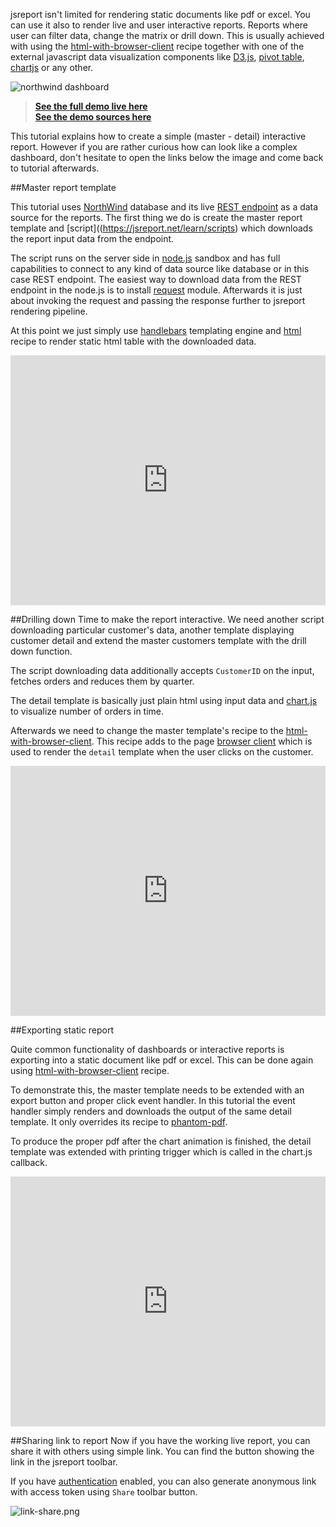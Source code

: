 jsreport isn't limited for rendering static documents like pdf or excel. You can use it also to render live and user interactive reports. Reports where user can filter data, change the matrix or drill down. This is usually achieved with using the  [html-with-browser-client](https://jsreport.net/learn/html-with-browser-client) recipe together with one of the external javascript data visualization components like [D3.js](https://github.com/d3/d3), [pivot table](https://github.com/nicolaskruchten/pivottable), [chartjs](http://www.chartjs.org/) or any other.

![northwind dashboard](https://jsreport.net/img/northwind-dashboard.gif)

> **[See the full demo live here](https://playground.jsreport.net/workspace/HkqlE-Ww/205)**    
> **[See the demo sources here](https://playground.jsreport.net/studio/workspace/HkqlE-Ww/205)**

This tutorial explains how to create a simple (master - detail) interactive report. However if you are rather curious how can look like a complex dashboard, don't hesitate to open the links below the image and come back to tutorial afterwards.

##Master report template

This tutorial uses [NorthWind](https://northwinddatabase.codeplex.com) database and its live [REST endpoint](http://services.odata.org/V4/Northwind/Northwind.svc) as a data source for the reports. The first thing we do is create the master report template and [script]((https://jsreport.net/learn/scripts) which downloads the report input data from the endpoint.

The script runs on the server side in [node.js](http://nodejs.org/) sandbox and has full capabilities to connect to any kind of data source like database or in this case REST endpoint. The easiest way to download data from the REST endpoint in the node.js is to install [request](https://github.com/request/request) module. Afterwards it is just about invoking the request and passing the response further to jsreport rendering pipeline.

At this point we just simply use [handlebars](https://jsreport.net/learn/handlebars) templating engine and [html](https://jsreport.net/learn/html) recipe to render static html table with the downloaded data.

<iframe src='https://playground.jsreport.net/studio/workspace/ryRU5cmw/7?embed=1' width="100%" height="400" frameborder="0"></iframe>

##Drilling down
Time to make the report interactive. We need another script downloading particular customer's data, another template displaying customer detail and extend the master customers template with the drill down function.

The script downloading data additionally accepts `CustomerID` on the input, fetches orders and reduces them by quarter.

The detail template is basically just plain html using input data and [chart.js](http://www.chartjs.org/) to visualize number of orders in time.

Afterwards we need to change the master template's recipe to the [html-with-browser-client](https://jsreport.net/learn/html-with-browser-client). This recipe adds to the page [browser client](https://jsreport.net/learn/browser-client) which is used to render the `detail` template when the user clicks on the customer.

<iframe src='https://playground.jsreport.net/studio/workspace/ryRU5cmw/9?embed=1' width="100%" height="400" frameborder="0"></iframe>

##Exporting static report

Quite common functionality of dashboards or interactive reports is exporting into a static document like pdf or excel. This can be done again using [html-with-browser-client](https://jsreport.net/learn/html-with-browser-client) recipe. 

To demonstrate this,  the master template needs to be extended with an export button and proper click event handler. In this tutorial the event handler simply renders and downloads the output of the same detail template. It only overrides its recipe to [phantom-pdf](https://jsreport.net/learn/phantom-pdf).

To produce the proper pdf after the chart animation is finished, the detail template was extended with printing trigger which is called in the chart.js callback.

<iframe src='https://playground.jsreport.net/studio/workspace/ryRU5cmw/11?embed=1' width="100%" height="400" frameborder="0"></iframe>

##Sharing link to report
Now if you have the working live report, you can share it with others using simple link. You can find the button showing the link in the jsreport toolbar.

If you have [authentication](https://jsreport.net/learn/authentication) enabled, you can also generate anonymous link with access token using `Share` toolbar button.

![link-share.png](https://jsreport.net/img/link-share.png)